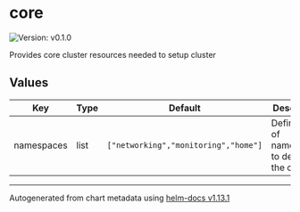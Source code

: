 # core

![Version: v0.1.0](https://img.shields.io/badge/Version-v0.1.0-informational?style=flat-square)

Provides core cluster resources needed to setup cluster

## Values

| Key | Type | Default | Description |
|-----|------|---------|-------------|
| namespaces | list | `["networking","monitoring","home"]` | Define a list of namespaces to deploy to the cluster |

----------------------------------------------
Autogenerated from chart metadata using [helm-docs v1.13.1](https://github.com/norwoodj/helm-docs/releases/v1.13.1)
